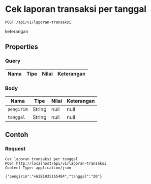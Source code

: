 # Cek laporan transaksi per tanggal
```http
POST /api/v1/laporan-transaksi
```
keterangan
## Properties
### Query
Nama | Tipe | Nilai | Keterangan
--- | --- | --- | ---
### Body
Nama | Tipe | Nilai | Keterangan
--- | --- | --- | ---
<code>pengirim</code> | String | null | null
<code>tanggal</code> | String | null | null
## Contoh
### Request
```http
Cek laporan transaksi per tanggal
POST http://localhost/api/v1/laporan-transaksi
Content-Type: application/json

{"pengirim":"+6281935155404","tanggal":"20"}
```
